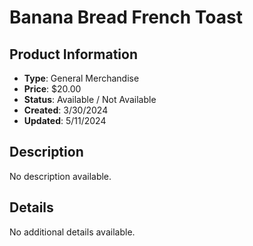 # Banana Bread French Toast

## Product Information
- **Type**: General Merchandise
- **Price**: $20.00
- **Status**: Available / Not Available
- **Created**: 3/30/2024
- **Updated**: 5/11/2024

## Description
No description available.



## Details
No additional details available.
